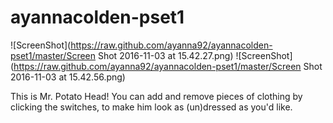 # ayannacolden-pset1
![ScreenShot](https://raw.github.com/ayanna92/ayannacolden-pset1/master/Screen Shot 2016-11-03 at 15.42.27.png)
![ScreenShot](https://raw.github.com/ayanna92/ayannacolden-pset1/master/Screen Shot 2016-11-03 at 15.42.56.png)

This is Mr. Potato Head!
You can add and remove pieces of clothing by clicking the switches, to make him look as (un)dressed as you'd like.


